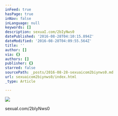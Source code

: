 ```yaml
---
inFeed: true
hasPage: true
inNav: false
inLanguage: null
keywords: []
description: sexuaI.com/2bIyNws0
datePublished: '2016-08-28T04:10:15.894Z'
dateModified: '2016-08-28T04:09:55.564Z'
title: ''
author: []
via: {}
authors: []
publisher: {}
starred: false
sourcePath: _posts/2016-08-28-sexuaicom2biynws0.md
url: sexuaicom2biynws0/index.html
_type: Article

---
```

![](https://the-grid-user-content.s3-us-west-2.amazonaws.com/8a743fe9-6bae-4bbf-a95a-db9b9cfc9e82.jpg)

sexuaI.com/2bIyNws0